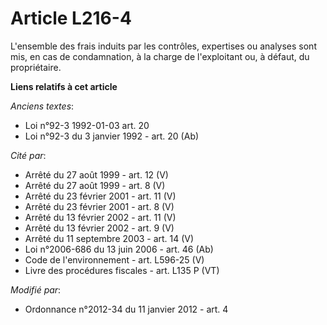 # Article L216-4

L'ensemble des frais induits par les contrôles, expertises ou analyses sont mis, en cas de condamnation, à la charge de
l'exploitant ou, à défaut, du propriétaire.

**Liens relatifs à cet article**

_Anciens textes_:

  - Loi n°92-3 1992-01-03 art. 20
  - Loi n°92-3 du 3 janvier 1992 - art. 20 (Ab)

_Cité par_:

  - Arrêté du 27 août 1999 - art. 12 (V)
  - Arrêté du 27 août 1999 - art. 8 (V)
  - Arrêté du 23 février 2001 - art. 11 (V)
  - Arrêté du 23 février 2001 - art. 8 (V)
  - Arrêté du 13 février 2002 - art. 11 (V)
  - Arrêté du 13 février 2002 - art. 9 (V)
  - Arrêté du 11 septembre 2003 - art. 14 (V)
  - Loi n°2006-686 du 13 juin 2006 - art. 46 (Ab)
  - Code de l'environnement - art. L596-25 (V)
  - Livre des procédures fiscales - art. L135 P (VT)

_Modifié par_:

  - Ordonnance n°2012-34 du 11 janvier 2012 - art. 4
